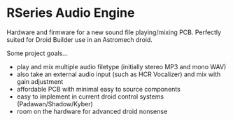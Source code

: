 # RSeries Audio Engine
Hardware and firmware for a new sound file playing/mixing PCB. Perfectly suited for Droid Builder use in an Astromech droid.

Some project goals...
- play and mix multiple audio filetype (initially stereo MP3 and mono WAV)
- also take an external audio input (such as HCR Vocalizer) and mix with gain adjustment
- affordable PCB with minimal easy to source components
- easy to implement in current droid control systems (Padawan/Shadow/Kyber)
- room on the hardware for advanced droid nonsense
